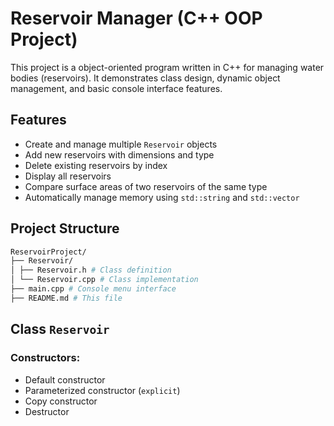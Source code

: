 # Reservoir Manager (C++ OOP Project)

This project is a object-oriented program written in C++ for managing water bodies (reservoirs). It demonstrates class design, dynamic object management, and basic console interface features.

## Features

- Create and manage multiple `Reservoir` objects
- Add new reservoirs with dimensions and type
- Delete existing reservoirs by index
- Display all reservoirs
- Compare surface areas of two reservoirs of the same type
- Automatically manage memory using `std::string` and `std::vector`

## Project Structure
```bash
ReservoirProject/
├── Reservoir/
│ ├── Reservoir.h # Class definition
│ └── Reservoir.cpp # Class implementation
├── main.cpp # Console menu interface
├── README.md # This file
```
## Class `Reservoir`

### Constructors:
- Default constructor
- Parameterized constructor (`explicit`)
- Copy constructor
- Destructor

